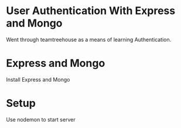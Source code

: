 # User Authentication With Express and Mongo
Went through teamtreehouse as a means of learning Authentication. 

# Express and Mongo
Install Express and Mongo

# Setup

Use nodemon to start server
